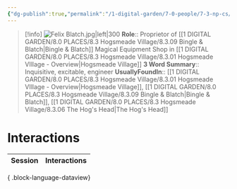 ```yaml
---
{"dg-publish":true,"permalink":"/1-digital-garden/7-0-people/7-3-np-cs/felix-blatch/","tags":["#person","#hogsmeade","#hogsmeade-resident","#shopkeeper"]}
---
```


>[!info] 
>![Felix Blatch.jpg|left|300](/img/user/1%20DIGITAL%20GARDEN/7.0%20PEOPLE/7.3%20NPCs/Headshots/Felix%20Blatch.jpg)
>**Role**:: Proprietor of [[1 DIGITAL GARDEN/8.0 PLACES/8.3 Hogsmeade Village/8.3.09 Bingle & Blatch\|Bingle & Blatch]] Magical Equipment Shop in [[1 DIGITAL GARDEN/8.0 PLACES/8.3 Hogsmeade Village/8.3.01 Hogsmeade VIllage - Overview\|Hogsmeade Village]]
>**3 Word Summary**:: Inquisitive, excitable, engineer
>**UsuallyFoundIn**:: [[1 DIGITAL GARDEN/8.0 PLACES/8.3 Hogsmeade Village/8.3.01 Hogsmeade VIllage - Overview\|Hogsmeade Village]], [[1 DIGITAL GARDEN/8.0 PLACES/8.3 Hogsmeade Village/8.3.09 Bingle & Blatch\|Bingle & Blatch]], [[1 DIGITAL GARDEN/8.0 PLACES/8.3 Hogsmeade Village/8.3.06 The Hog's Head\|The Hog's Head]]

# Interactions

| Session | Interactions |
| ------- | ------------ |

{ .block-language-dataview}
